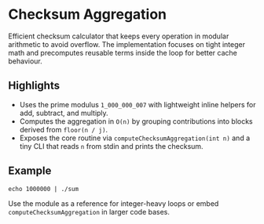 # Checksum Aggregation

Efficient checksum calculator that keeps every operation in modular arithmetic to avoid overflow. The implementation focuses on tight integer math and precomputes reusable terms inside the loop for better cache behaviour.

## Highlights

- Uses the prime modulus `1_000_000_007` with lightweight inline helpers for add, subtract, and multiply.
- Computes the aggregation in `O(n)` by grouping contributions into blocks derived from `floor(n / j)`.
- Exposes the core routine via `computeChecksumAggregation(int n)` and a tiny CLI that reads `n` from stdin and prints the checksum.

## Example

```
echo 1000000 | ./sum
```

Use the module as a reference for integer-heavy loops or embed `computeChecksumAggregation` in larger code bases.
